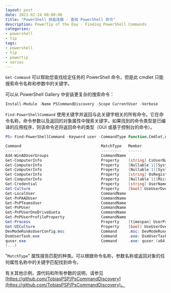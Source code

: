 ```yaml
---
layout: post
date: 2021-02-24 00:00:00
title: "PowerShell 技能连载 - 查找 PowerShell 命令"
description: PowerTip of the Day - Finding PowerShell Commands
categories:
- powershell
- tip
tags:
- powershell
- tip
- powertip
- series
---
```

`Get-Command` 可以帮助您查找给定任务的 PowerShell 命令，但是此 cmdlet 只能搜索命令名称和参数中的关键字。

可以从 PowerShell Gallery 中安装更复杂的搜索命令：

```powershell
Install-Module -Name PSCommandDiscovery -Scope CurrentUser -Verbose
```

`Find-PowerShellCommand` 使用关键字并返回与此关键字相关的所有命令。它在命令名称，命令参数以及返回的对象属性中搜索关键字。如果找到的命令类型是已编译的应用程序，则该命令还将返回命令的类型（GUI 或基于控制台的命令）。

```powershell
PS> Find-PowerShellCommand -Keyword user -CommandType Function,Cmdlet,Application

Command                                   MatchType   Member
-------                                   ---------   ------
Add-WinADUserGroups                       CommandName
Get-ComputerInfo                          Property    [string] CsUserName (read/write)
Get-ComputerInfo                          Property    [Nullable`1[[System.UInt32, Syst…
Get-ComputerInfo                          Property    [Nullable`1[[System.UInt32, Syst…
Get-ComputerInfo                          Property    [string] OsRegisteredUser (read/…
Get-ComputerInfo                          Property    [Nullable`1[[Microsoft.PowerShel…
Get-Credential                            Property    [string] UserName (readonly)
Get-Culture                               Property    [bool] UseUserOverride (readonly)
Get-LocalUser                             CommandName
Get-PnPAADUser                            CommandName
Get-PnPTeamsUser                          CommandName
Get-PnPUser                               CommandName
Get-PnPUserOneDriveQuota                  CommandName
Get-PnPUserProfileProperty                CommandName
Get-Process                               Property    [timespan] UserProcessorTime (re…
Get-UICulture                             Property    [bool] UseUserOverride (readonly)
DevModeRunAsUserConfig.msc                Command     .msc: DevModeRunAsUserConfig (Un…
DsmUserTask.exe                           Command     .exe: DsmUserTask (x64) [Gui] 10…
quser.exe                                 Command     .exe: quser (x64) [Console] 10.0…
(...)
```

"`MatchType`" 属性报告匹配的种类。可以根据命令名称，参数名称或返回对象的任何属性名称中的关键字匹配找到命令。

有关其他示例，源代码和所有参数的说明，请参见 [https://github.com/TobiasPSP/PsCommandDiscovery](https://github.com/TobiasPSP/PsCommandDiscovery)。

<!--本文国际来源：[Finding PowerShell Commands](https://community.idera.com/database-tools/powershell/powertips/b/tips/posts/finding-powershell-commands)-->
